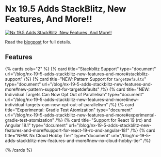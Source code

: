 # Nx 19.5 Adds StackBlitz, New Features, And More!!

[![Nx 19.5 Adds StackBlitz, New Features, And More!!](/blog/images/2024-07-25/nx-19-5-thumbnail.png)](/blog/nx-19-5-adds-stackblitz-new-features-and-more)

Read the [blogpost](/blog/nx-19-5-adds-stackblitz-new-features-and-more) for full details.

## Features

{% cards cols="2" %}
{% card title="Stackblitz Support" type="document" url="/blog/nx-19-5-adds-stackblitz-new-features-and-more#stackblitz-support" /%}
{% card title="NEW: Pattern Support for `targetDefaults`" type="document" url="/blog/nx-19-5-adds-stackblitz-new-features-and-more#new-pattern-support-for-targetdefaults" /%}
{% card title="NEW: Individual Targets Can Now Opt Out of Parallelism" type="document" url="/blog/nx-19-5-adds-stackblitz-new-features-and-more#new-individual-targets-can-now-opt-out-of-parallelism" /%}
{% card title="Experimental: Gradle Test Atomization" type="document" url="/blog/nx-19-5-adds-stackblitz-new-features-and-more#experimental-gradle-test-atomization" /%}
{% card title="Support for React 19 (rc) and Angular 18.1" type="document" url="/blog/nx-19-5-adds-stackblitz-new-features-and-more#support-for-react-19-rc-and-angular-181" /%}
{% card title="NEW: Nx Cloud Hobby Tier" type="document" url="/blog/nx-19-5-adds-stackblitz-new-features-and-more#new-nx-cloud-hobby-tier" /%}

{% /cards %}
